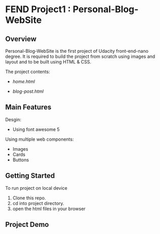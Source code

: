 # FEND Project1 : Personal-Blog-WebSite

## Overview

Personal-Blog-WebSite is the first project of Udacity front-end-nano degree. It is required to build the project from scratch using images and layout and to be built using HTML & CSS.

The project contents:

<ul>
  <li><p><em>home.html</em></li>
  <li><em>blog-post.html</em></li>
</ul>

## Main Features

Desgin:

<ul>
  <li>Using font awesome 5</li>
</ul>

Using multiple web components:

<ul>
  <li &#9642;>Images</li>
  <li &#9642;>Cards</li>
  <li &#9642;>Buttons</li>
</ul>

## Getting Started

To run project on local device

1.  Clone this repo.
2.  cd into project directory.
3.  open the html files in your browser

## Project Demo
